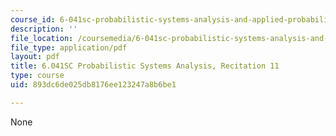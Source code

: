 ```yaml
---
course_id: 6-041sc-probabilistic-systems-analysis-and-applied-probability-fall-2013
description: ''
file_location: /coursemedia/6-041sc-probabilistic-systems-analysis-and-applied-probability-fall-2013/893dc6de025db8176ee123247a8b6be1_MIT6_041SCF13_rec11.pdf
file_type: application/pdf
layout: pdf
title: 6.041SC Probabilistic Systems Analysis, Recitation 11
type: course
uid: 893dc6de025db8176ee123247a8b6be1

---
```

None